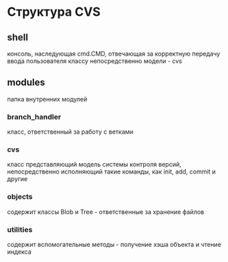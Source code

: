 # Структура CVS
## shell
консоль, наследующая cmd.CMD, отвечающая за корректную передачу ввода пользователя классу непосредственно модели - cvs
## modules
папка внутренних модулей
### branch_handler
класс, ответственный за работу с ветками
### cvs
класс представляющий модель системы контроля версий, непосредственно исполняющий такие команды, как init, add, commit и другие
### objects
содержит классы Blob и Tree - ответственные за хранение файлов
### utilities
содержит вспомогательные методы - получение хэша объекта и чтение индекса